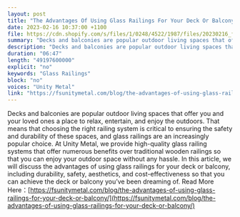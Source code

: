```yaml
---
layout: post
title: "The Advantages Of Using Glass Railings For Your Deck Or Balcony"
date: 2023-02-16 10:37:00 +1100
file: https://cdn.shopify.com/s/files/1/0248/4522/1987/files/20230216_fsum_1.mp3?v=1676535235
summary: "Decks and balconies are popular outdoor living spaces that offer you and your loved ones a place to relax, entertain, and enjoy the outdoors. That means that choosing the right railing system is critical to ensuring the safety and durability of these spaces, and glass railings are an increasingly popular choice. At Unity Metal, we provide high-quality glass railing systems that offer numerous benefits over traditional wooden railings so that you can enjoy your outdoor space without any hassle. In this article, we will discuss the advantages of using glass railings for your deck or balcony, including durability, safety, aesthetics, and cost-effectiveness so that you can achieve the deck or balcony you’ve been dreaming of."
description: "Decks and balconies are popular outdoor living spaces that offer you and your loved ones a place to relax, entertain, and enjoy the outdoors. That means that choosing the right railing system is critical to ensuring the safety and durability of these spaces, and glass railings are an increasingly popular choice. At Unity Metal, we provide high-quality glass railing systems that offer numerous benefits over traditional wooden railings so that you can enjoy your outdoor space without any hassle. In this article, we will discuss the advantages of using glass railings for your deck or balcony, including durability, safety, aesthetics, and cost-effectiveness so that you can achieve the deck or balcony you’ve been dreaming of. Read More Here:<a href='https://fsunitymetal.com/blog/the-advantages-of-using-glass-railings-for-your-deck-or-balcony/'>https://fsunitymetal.com/blog/the-advantages-of-using-glass-railings-for-your-deck-or-balcony/</a>"
duration: "06:47"
length: "49197600000"
explicit: "no"
keywords: "Glass Railings"
block: "no"
voices: "Unity Metal"
link: "https://fsunitymetal.com/blog/the-advantages-of-using-glass-railings-for-your-deck-or-balcony/"
---
```


Decks and balconies are popular outdoor living spaces that offer you and your loved ones a place to relax, entertain, and enjoy the outdoors. That means that choosing the right railing system is critical to ensuring the safety and durability of these spaces, and glass railings are an increasingly popular choice. At Unity Metal, we provide high-quality glass railing systems that offer numerous benefits over traditional wooden railings so that you can enjoy your outdoor space without any hassle. In this article, we will discuss the advantages of using glass railings for your deck or balcony, including durability, safety, aesthetics, and cost-effectiveness so that you can achieve the deck or balcony you’ve been dreaming of. Read More Here：[https://fsunitymetal.com/blog/the-advantages-of-using-glass-railings-for-your-deck-or-balcony/](https://fsunitymetal.com/blog/the-advantages-of-using-glass-railings-for-your-deck-or-balcony/)
